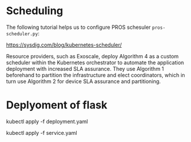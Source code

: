 # Scheduling

The following tutorial helps us to configure PROS schesuler ``pros-scheduler.py``:

https://sysdig.com/blog/kubernetes-scheduler/

Resource providers, such as Exoscale, deploy Algorithm 4 as a custom scheduler within the Kubernetes orchestrator to automate the application deployment with increased SLA assurance. They use Algorithm 1 beforehand to partition the infrastructure and elect coordinators, which in turn use Algorithm 2 for device SLA assurance and partitioning.

# Deplyoment of flask

kubectl apply -f deployment.yaml


kubectl apply -f service.yaml

